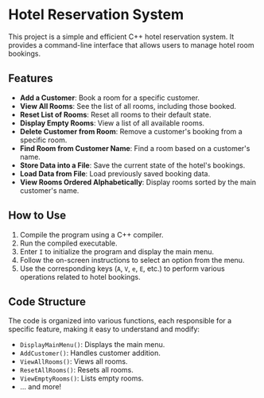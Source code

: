 # Hotel Reservation System

This project is a simple and efficient C++ hotel reservation system. It provides a command-line interface that allows users to manage hotel room bookings.

## Features

- **Add a Customer**: Book a room for a specific customer.
- **View All Rooms**: See the list of all rooms, including those booked.
- **Reset List of Rooms**: Reset all rooms to their default state.
- **Display Empty Rooms**: View a list of all available rooms.
- **Delete Customer from Room**: Remove a customer's booking from a specific room.
- **Find Room from Customer Name**: Find a room based on a customer's name.
- **Store Data into a File**: Save the current state of the hotel's bookings.
- **Load Data from File**: Load previously saved booking data.
- **View Rooms Ordered Alphabetically**: Display rooms sorted by the main customer's name.

## How to Use

1. Compile the program using a C++ compiler.
2. Run the compiled executable.
3. Enter `I` to initialize the program and display the main menu.
4. Follow the on-screen instructions to select an option from the menu.
5. Use the corresponding keys (`A`, `V`, `e`, `E`, etc.) to perform various operations related to hotel bookings.

## Code Structure

The code is organized into various functions, each responsible for a specific feature, making it easy to understand and modify:

- `DisplayMainMenu()`: Displays the main menu.
- `AddCustomer()`: Handles customer addition.
- `ViewAllRooms()`: Views all rooms.
- `ResetAllRooms()`: Resets all rooms.
- `ViewEmptyRooms()`: Lists empty rooms.
- ... and more!
